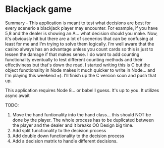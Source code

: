Blackjack game
=================

Summary - This application is meant to test what decisions are best for every scenerio a blackjack player may encounter. For example, if you have 5,8 and the dealer is showing an A... what decision should you make. Now, it's obviously hit but there are a lot of scenerios that can be confusing at least for me and I'm trying to solve them logically. I'm well aware that the casino always has an advantage unless you count cards so this is just to lessen the damage if that makes sense. I do want to add counting functionality eventually to test different counting methods and their effectiviness but that's down the road. I started writing this is C but the object functionality in Node makes it much quicker to write in Node... and I'm playing this weekend =). I'll finish up the C version soon and push that up.

This application requires Node 8... or babel I guess. It's up to you. It utilizes async await

TODO:
1) Move the hand funtionality into the hand class... this should NOT be done by the player. The whole process has to be duplicated between the player and the dealer and it breaks OO Design big time.
2) Add split functionality to the decision process
3) Add double down functionality to the decision process
4) Add a decision matrix to handle different decisions.